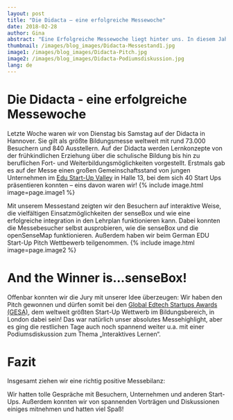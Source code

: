 ```yaml
---
layout: post
title: "Die Didacta – eine erfolgreiche Messewoche"
date: 2018-02-28
author: Gina
abstract: "Eine Erfolgreiche Messewoche liegt hinter uns. In diesem Jahr präsentierten wir uns auf der Didacta als Teil des EDU Startup-Valley."
thumbnail: /images/blog_images/Didacta-Messestand1.jpg
image1: /images/blog_images/Didacta-Pitch.jpg
image2: /images/blog_images/Didacta-Podiumsdiskussion.jpg
lang: de
---
```

Die Didacta - eine erfolgreiche Messewoche
============
Letzte Woche waren wir von Dienstag bis Samstag auf der Didacta in Hannover. Sie gilt als größte Bildungsmesse weltweit mit rund 73.000 Besuchern und 840 Ausstellern. Auf der Didacta werden Lernkonzepte von der frühkindlichen Erziehung über die schulische Bildung bis hin zu beruflichen Fort- und Weiterbildungsmöglichkeiten vorgestellt. Erstmals gab es auf der Messe einen großen Gemeinschaftsstand von jungen Unternehmen im [Edu Start-Up Valley](http://edustartupvalley.de/) in Halle 13, bei dem sich 40 Start Ups präsentieren konnten – eins davon waren wir! 
{% include image.html image=page.image1 %}


Mit unserem Messestand zeigten wir den Besuchern auf interaktive Weise, die vielfältigen Einsatzmöglichkeiten der senseBox und wie eine erfolgreiche integration in den Lehrplan funktionieren kann. Dabei konnten die Messebesucher selbst ausprobieren, wie die senseBox und die openSenseMap funktionieren. Außerdem haben wir beim German EDU Start-Up Pitch Wettbewerb teilgenommen.
{% include image.html image=page.image2 %}


And the Winner is...senseBox!
============
Offenbar konnten wir die Jury mit unserer Idee überzeugen: Wir haben den Pitch gewonnen und dürfen somit bei den [Global Edtech Startups Awards (GESA)](https://www.globaledtechawards.org/), dem weltweit größten Start-Up Wettwerb im Bildungsbereich, in London dabei sein! Das war natürlich unser absolutes Messehighlight, aber es ging die restlichen Tage auch noch spannend weiter u.a. mit einer Podiumsdiskussion zum Thema „Interaktives Lernen“.



Fazit
============
Insgesamt ziehen wir eine richtig positive Messebilanz: 

Wir hatten tolle Gespräche mit Besuchern, Unternehmen und anderen Start-Ups. Außerdem konnten wir von spannenden Vorträgen und Diskussionen einiges mitnehmen und hatten viel Spaß!
